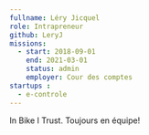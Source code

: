 ```yaml
---
fullname: Léry Jicquel
role: Intrapreneur
github: LeryJ
missions:
  - start: 2018-09-01
    end: 2021-03-01
    status: admin
    employer: Cour des comptes
startups :
  - e-controle
---
```

In Bike I Trust.
Toujours en équipe!
